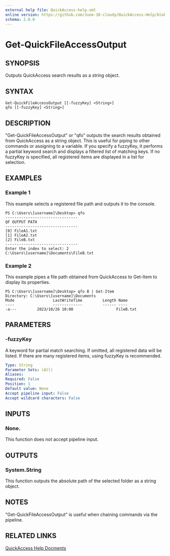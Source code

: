 ```yaml
---
external help file: QuickAccess-help.xml
online version: https://github.com/June-10-cloudy/QuickAccess-Help/blob/main/en-US/QuickAccess-help.xml
schema: 2.0.0
---
```

# Get-QuickFileAccessOutput
## SYNOPSIS
Outputs QuickAccess search results as a string object.
## SYNTAX
```
Get-QuickFileAccessOutput [[-fuzzyKey] <String>]
qfo [[-fuzzyKey] <String>]
```
## DESCRIPTION
"Get-QuickFileAccessOutput" or "qfo" outputs the search results obtained from QuickAccess as a string object.
This is useful for piping to other commands or assigning to a variable.
If you specify a fuzzyKey, it performs a partial keyword search and displays a filtered list of matching keys.
If no fuzzyKey is specified, all registered items are displayed in a list for selection.
## EXAMPLES
### Example 1
This example selects a registered file path and outputs it to the console.
```
PS C:\Users\[username]\Desktop> qfo
--------------------------------
QF OUTPUT PATH
--------------------------------
[0] FileA1.txt
[1] FileA2.txt
[2] FileB.txt
--------------------------------
Enter the index to select: 2
C:\Users\[username]\Documents\FileB.txt
```
### Example 2
This example pipes a file path obtained from QuickAccess to Get-Item to display its properties.
```
PS C:\Users\[username]\Desktop> qfo B | Get-Item
Directory: C:\Users\[username]\Documents
Mode                 LastWriteTime         Length Name
----                 -------------         ------ ----
-a---         2023/10/26 10:00                   FileB.txt
```
## PARAMETERS
### -fuzzyKey
A keyword for partial match searching.
If omitted, all registered data will be listed.
If there are many registered items, using fuzzyKey is recommended.
```yaml
Type: String
Parameter Sets: (All)
Aliases:
Required: False
Position: 1
Default value: None
Accept pipeline input: False
Accept wildcard characters: False
```
## INPUTS
### None. 
This function does not accept pipeline input.
## OUTPUTS
### System.String
This function outputs the absolute path of the selected folder as a string object.
## NOTES
"Get-QuickFileAccessOutput" is useful when chaining commands via the pipeline.
## RELATED LINKS
[QuickAccess Help Docments](https://github.com/June-10-cloudy/QuickAccess-Help)
